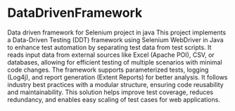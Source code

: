 # DataDrivenFramework
Data driven framework for Selenium project in java
This project implements a Data-Driven Testing (DDT) framework using Selenium WebDriver in Java to enhance test automation by separating test data from test scripts. 
It reads input data from external sources like Excel (Apache POI), CSV, or databases, allowing for efficient testing of multiple scenarios with minimal code changes. 
The framework supports parameterized tests, logging (Log4j), and report generation (Extent Reports) for better analysis. 
It follows industry best practices with a modular structure, ensuring code reusability and maintainability. 
This solution helps improve test coverage, reduces redundancy, and enables easy scaling of test cases for web applications.
